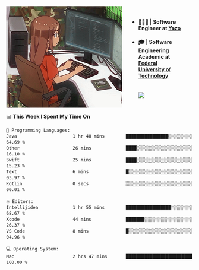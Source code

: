 
<body >
  <div style="display: flex; width: auto; margin-right: 30px ">
    <img align="right" width="312" height="274" style="padding-right:20px; " src="assets/umiko.gif" alt="Computer man" />
    <ul style="flex: 1;">
      <li><h4>🧑🏽‍💻 | Software Engineer at <a href="https://www.yazo.com.br/">Yazo</a></h4></li>
      <li><h4>🎓 | Software Engineering Academic at <a href="http://www.utfpr.edu.br/">Federal University of Technology</a></h4></li>
      <br/>
      <a href="https://skillicons.dev">
        <img src="https://skillicons.dev/icons?i=ts,react,nodejs,go,swift,js,adonis,postgres,c,heroku,gradle,firebase,flutter,docker,aws,java,redis,kubernetes&theme=light&&perline=6 " />
      </a>
    </ul>  
    <br/>
  </div>
</body>


<!--START_SECTION:waka-->
📊 **This Week I Spent My Time On** 

```text
💬 Programming Languages: 
Java                     1 hr 48 mins        ████████████████░░░░░░░░░   64.69 % 
Other                    26 mins             ████░░░░░░░░░░░░░░░░░░░░░   16.10 % 
Swift                    25 mins             ████░░░░░░░░░░░░░░░░░░░░░   15.23 % 
Text                     6 mins              █░░░░░░░░░░░░░░░░░░░░░░░░   03.97 % 
Kotlin                   0 secs              ░░░░░░░░░░░░░░░░░░░░░░░░░   00.01 % 

🔥 Editors: 
Intellijidea             1 hr 55 mins        █████████████████░░░░░░░░   68.67 % 
Xcode                    44 mins             ███████░░░░░░░░░░░░░░░░░░   26.37 % 
VS Code                  8 mins              █░░░░░░░░░░░░░░░░░░░░░░░░   04.96 % 

💻 Operating System: 
Mac                      2 hrs 47 mins       █████████████████████████   100.00 % 
```


<!--END_SECTION:waka-->

<!--
**danielr0d/danielr0d** is a ✨ _special_ ✨ repository because its `README.md` (this file) appears on your GitHub profile.

Here are some ideas to get you started:

- 🔭 I’m currently working on ...
- 🌱 I’m currently learning ...
- 👯 I’m looking to collaborate on ...
- 🤔 I’m looking for help with ...
- 💬 Ask me about ...
- 📫 How to reach me: ...
- 😄 Pronouns: ...
- ⚡ Fun fact: ...
-->

